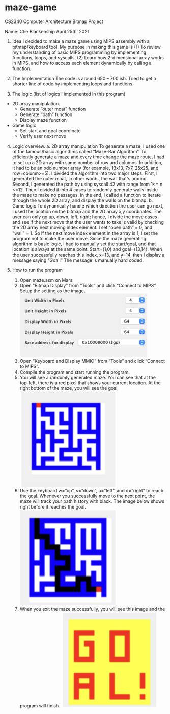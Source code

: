 # maze-game
CS2340 Computer Architecture Bitmap Project

Name: Che Blankenship
April 25th, 2021

1. Idea
I decided to make a maze game using MIPS assembly with a bitmap/keyboard tool.
My purpose in making this game is (1) To review my understanding of basic MIPS
programming by implementing functions, loops, and syscalls. (2) Learn how 2-dimensional
array works in MIPS, and how to access each element dynamically by calling a function.

2. The Implementation
The code is around 650 – 700 ish. Tried to get a shorter line of code by implementing loops and
functions.

3. The logic (list of logics I implemented in this program)
- 2D array manipulation.
    - Generate “outer moat” function
    - Generate “path” function
    - Display maze function
- Game logic
    - Set start and goal coordinate
    - Verify user next move

4. Logic overview.
    a. 2D array manipulation
To generate a maze, I used one of the famous/basic algorithms called “Maze-Bar Algorithm”. To efficiently generate a maze and every time change the maze route, I had to set up a 2D array with same number of row and columns. In addition, it had to be an odd number array (for example, 13x13, 7x7, 25x25, and row=column>=5). I divided the algorithm into two major steps. First, I generated the outer moat, in other words, the wall that's around. Second, I generated the path by using syscall 42 with range from 1<= n <=12. Then I divided it into 4 cases to randomly generate walls inside the maze to make no passages. In the end, I called a function to iterate through the whole 2D array, and display the walls on the bitmap.
    b. Game logic
To dynamically handle which direction the user can go next, I used the location on the bitmap and the 2D array x,y coordinates. The user can only go up, down, left, right; hence, I divide the move cases and see if the next move that the user wants to take is valid by checking the 2D array next moving index element. I set “open path” = 0, and “wall” = 1. So if the next move index element in the array is 1, I set the program not to make the user move. Since the maze generating algorithm is basic logic, I had to manually set the start/goal, and that location is always at the same point. Start=(1,0) and goal=(13,14). When the user successfully reaches this index, x=13, and y=14, then I display a message saying “Goal!” The message is manually hard coded.

5. How to run the program
    1. Open maze.asm on Mars.
    2. Open “Bitmap Display” from “Tools” and click “Connect to MIPS”. Setup the setting as the image.
    	<img src="https://raw.githubusercontent.com/cheblankenshipUTD/maze-game/main/img/settings.png" width="400" height="200">&nbsp;
    3. Open “Keyboard and Display MMIO” from “Tools” and click “Connect to MIPS”.
    4. Compile the program and start running the program.
    5. You will see a randomly generated maze. You can see that at the top-left, there is a red pixel that shows your current location. At the right bottom of the maze, you will see the goal.
    	<img src="https://raw.githubusercontent.com/cheblankenshipUTD/maze-game/main/img/maze1.png" width="300" height="300">&nbsp;
    6. Use the keyboard w=”up”, s=”down”, a=”left”, and d=”right” to reach the goal. Whenever you successfully move to the next point, the maze will track your path history with black. The image below shows right before it reaches the goal.&nbsp;
    	<img src="https://raw.githubusercontent.com/cheblankenshipUTD/maze-game/main/img/maze2.png" width="300" height="300">&nbsp;
    7. When you exit the maze successfully, you will see this image and the program will finish.
    	<img src="https://raw.githubusercontent.com/cheblankenshipUTD/maze-game/main/img/maze3.png" width="300" height="300">&nbsp;


